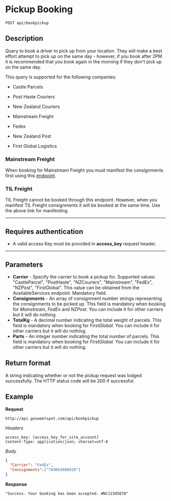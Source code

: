 # Pickup Booking

    POST api/bookpickup

## Description
Query to book a driver to pick up from your location. They will make a best effort attempt to pick up on the same day - however, if you book after 2PM it is recommended that you book again in the morning if they don't pick up on the same day.

This query is supported for the following companies:

- Castle Parcels

- Post Haste Couriers

- New Zealand Couriers

- Mainstream Freight

- Fedex

- New Zealand Post

- First Global Logistics

### Mainstream Freight
When booking for Mainstream Freight you must manifest the consignments first using this [endpoint]( https://github.com/gosweetspot/freight-api/blob/master/v2/POST_publishmanifest.md).

### TIL Freight
TIL Freight cannot be booked through this endpoint. However, when you manifest TIL Freight consignments it will be booked at the same time. Use the above link for manifesting.

***

## Requires authentication
* A valid access Key must be provided in **access_key** request header.

***

## Parameters
- **Carrier** - Specify the carrier to book a pickup for. Supported values: "CastleParcel", "PostHaste", "NZCouriers", "Mainstream", "FedEx", "NZPost", "FirstGlobal". This value can be obtained from the AvailableServices endpoint. Mandatory field.
- **Consignments** - An array of consignment number strings representing the consignments to be picked up. This field is mandatory when booking for *Mainstream*, *FedEx* and *NZPost*. You can include it for other carriers but it will do nothing.
- **TotalKg** - A decimal number indicating the total weight of parcels. This field is mandatory when booking for *FirstGlobal*. You can include it for other carriers but it will do nothing.
- **Parts** - An integer number indicating the total number of parcels. This field is mandatory when booking for *FirstGlobal*. You can include it for other carriers but it will do nothing.

## Return format
A string indicating whether or not the pickup request was lodged successfully. The HTTP status code will be 200 if successful.

## Example
**Request**

    http://api.gosweetspot.com/api/bookpickup

*Headers*

    access_key: [access_key_for_site_account]
    Content-Type: application/json; charset=utf-8



*Body*
``` json
{
  "Carrier": "FedEx",
  "Consignments":["789663088020"]
}
```


**Response**
``` 
"Success. Your booking has been accepted. #NC12345678"
```
